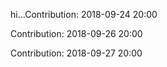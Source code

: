 hi...Contribution: 2018-09-24 20:00

Contribution: 2018-09-26 20:00

Contribution: 2018-09-27 20:00

